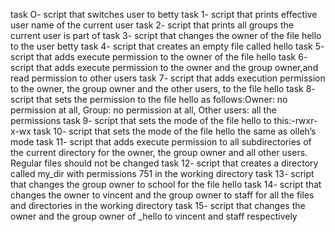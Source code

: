 task O- script that switches user to betty
task 1- script that prints effective user name of the current user
task 2- script that prints all groups the current user is part of
task 3- script that changes the owner of the file hello to the user betty
task 4- script that creates an empty file called hello
task 5- script that adds execute permission to the owner of the file hello
task 6- script that adds execute permission to the owner and the group owner,and read permission to other users
task 7- script that adds execution permission to the owner, the group owner and the other users, to the file hello
task 8- script that sets the permission to the file hello as follows:Owner: no permission at all, Group: no permission at all, 
Other users: all the permissions
task 9- script that sets the mode of the file hello to this:-rwxr-x-wx
task 10- script that sets the mode of the file hello the same as olleh’s mode
task 11- script that adds execute permission to all subdirectories of the current directory for the owner, the group owner and all other users. Regular files should not be changed
task 12- script that creates a directory called my_dir with permissions 751 in the working directory
task 13- script that changes the group owner to school for the file hello
task 14- script that changes the owner to vincent and the group owner to staff for all the files and directories in the working directory
task 15- script that changes the owner and the group owner of _hello to vincent and staff respectively 
